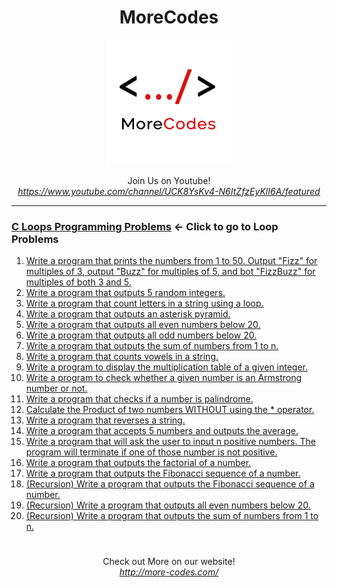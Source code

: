 <h1 align="center">MoreCodes</h1>
<p align="center"> 
  <img src="/morecodescir.png"/>
</p>

<p align="center">
Join Us on Youtube! <br/>
<i><u>https://www.youtube.com/channel/UCK8YsKv4-N6ItZfzEyKlI6A/featured</u></i>
</p>

- - - -
### [C Loops Programming Problems](../Loops/) <- Click to go to Loop Problems

1. <a href="https://github.com/ArjunAranetaCodes/MoreCodes-C/blob/master/Loops/problem1.c" target="_blank">Write a program that prints the numbers from 1 to 50. Output "Fizz" for multiples of 3, output "Buzz" for multiples of 5, and bot "FizzBuzz" for multiples of both 3 and 5.</a>
2. <a href="https://github.com/ArjunAranetaCodes/MoreCodes-C/blob/master/Loops/problem2.c" target="_blank">Write a program that outputs 5 random integers.</a>
3. <a href="https://github.com/ArjunAranetaCodes/MoreCodes-C/blob/master/Loops/problem3.c" target="_blank">Write a program that count letters in a string using a loop.</a>
4. <a href="https://github.com/ArjunAranetaCodes/MoreCodes-C/blob/master/Loops/problem4.c" target="_blank">Write a program that outputs an asterisk pyramid.</a>
5. <a href="https://github.com/ArjunAranetaCodes/MoreCodes-C/blob/master/Loops/problem5.c" target="_blank">Write a program that outputs all even numbers below 20.</a>
6. <a href="https://github.com/ArjunAranetaCodes/MoreCodes-C/blob/master/Loops/problem6.c" target="_blank">Write a program that outputs all odd numbers below 20.</a>
7. <a href="https://github.com/ArjunAranetaCodes/MoreCodes-C/blob/master/Loops/problem7.c" target="_blank">Write a program that outputs the sum of numbers from 1 to n.</a>
8. <a href="https://github.com/ArjunAranetaCodes/MoreCodes-C/blob/master/Loops/problem8.c" target="_blank">Write a program that counts vowels in a string.</a>
9. <a href="https://github.com/ArjunAranetaCodes/MoreCodes-C/blob/master/Loops/problem9.c" target="_blank">Write a program to display the multiplication table of a given integer.</a>
10. <a href="https://github.com/ArjunAranetaCodes/MoreCodes-C/blob/master/Loops/problem10.c" target="_blank">Write a program to check whether a given number is an Armstrong number or not.</a>
11. <a href="https://github.com/ArjunAranetaCodes/MoreCodes-C/blob/master/Loops/problem11.c" target="_blank">Write a program that checks if a number is palindrome.</a>
12. <a href="https://github.com/ArjunAranetaCodes/MoreCodes-C/blob/master/Loops/problem12.c" target="_blank">Calculate the Product of two numbers WITHOUT using the * operator.</a>
13. <a href="https://github.com/ArjunAranetaCodes/MoreCodes-C/blob/master/Loops/problem13.c" target="_blank">Write a program that reverses a string.</a>
14. <a href="https://github.com/ArjunAranetaCodes/MoreCodes-C/blob/master/Loops/problem14.c" target="_blank">Write a program that accepts 5 numbers and outputs the average.</a>
15. <a href="https://github.com/ArjunAranetaCodes/MoreCodes-C/blob/master/Loops/problem15.c" target="_blank">Write a program that will ask the user to input n positive numbers. The program will terminate if one of those number is not positive.</a>
16. <a href="https://github.com/ArjunAranetaCodes/MoreCodes-C/blob/master/Loops/problem16.c" target="_blank">Write a program that outputs the factorial of a number.</a>
17. <a href="https://github.com/ArjunAranetaCodes/MoreCodes-C/blob/master/Loops/problem17.c" target="_blank">Write a program that outputs the Fibonacci sequence of a number.</a>
18. <a href="https://github.com/ArjunAranetaCodes/MoreCodes-C/blob/master/Loops/problem18.c" target="_blank">(Recursion) Write a program that outputs the Fibonacci sequence of a number.</a>
19. <a href="https://github.com/ArjunAranetaCodes/MoreCodes-C/blob/master/Loops/problem19.c" target="_blank">(Recursion) Write a program that outputs all even numbers below 20.</a>
20. <a href="https://github.com/ArjunAranetaCodes/MoreCodes-C/blob/master/Loops/problem20.c" target="_blank">(Recursion) Write a program that outputs the sum of numbers from 1 to n.</a>

#

<p align="center">
Check out More on our website! <br/>
<i><u>http://more-codes.com/</u></i>
</p>
